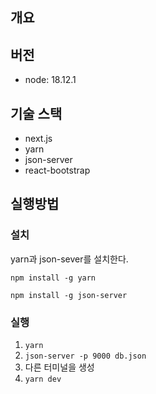 ## 개요
## 버전
- node: 18.12.1

## 기술 스택
- next.js
- yarn
- json-server
- react-bootstrap

## 실행방법
### 설치
yarn과 json-sever를 설치한다.

```npm install -g yarn```

```npm install -g json-server```


### 실행
1. ```yarn```
2. ```json-server -p 9000 db.json```
3. 다른 터미널을 생성
4. ```yarn dev```

